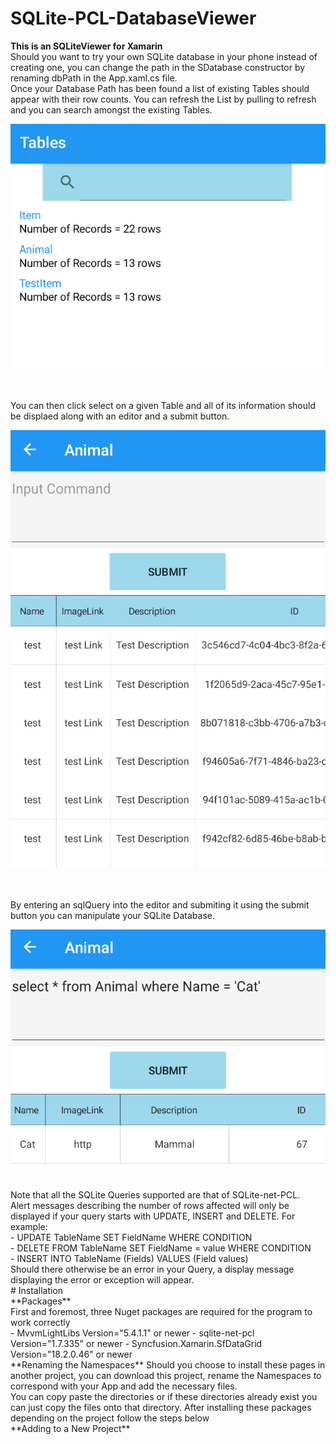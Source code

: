 # SQLite-PCL-DatabaseViewer
**This is an SQLiteViewer for Xamarin** <br />
Should you want to try your own SQLite database in your phone instead of creating one, you can change the path in the SDatabase constructor by renaming dbPath in the App.xaml.cs file.<br />
Once your Database Path has been found a list of existing Tables should appear with their row counts. You can refresh the List by pulling to refresh and you can search amongst the existing Tables. <br />
<p align="center">
<img src="Images/ListOfTables.png">
</p>
<br />
<br />
You can then click select on a given Table and all of its information should be displaed along with an editor and a submit button. <br/>
<p align="center">
<img src="Images/ExampleAnimalTable.png">
</p>
<br />
<br />
By entering an sqlQuery into the editor and submiting it using the submit button you can manipulate your SQLite Database. <br />
<p align="center">
<img src="Images/ExampleCatSearch.png">
</p>
<br />
Note that all the SQLite Queries supported are that of SQLite-net-PCL. <br />
Alert messages describing the number of rows affected will only be displayed if your query starts with UPDATE, INSERT and DELETE. For example:<br />
- UPDATE TableName SET FieldName WHERE CONDITION <br />
- DELETE FROM TableName SET FieldName = value WHERE CONDITION <br />
- INSERT INTO TableName (Fields) VALUES (Field values) <br />
Should there otherwise be an error in your Query, a display message displaying the error or exception will appear. <br />
# Installation <br />
**Packages** <br />
First and foremost, three Nuget packages are required for the program to work correctly <br />
- MvvmLightLibs Version="5.4.1.1" or newer
- sqlite-net-pcl Version="1.7.335" or newer 
- Syncfusion.Xamarin.SfDataGrid Version="18.2.0.46" or newer <br />
**Renaming the Namespaces**
Should you choose to install these pages in another project, you can download this project, rename the Namespaces to correspond with your App and add the necessary files.<br /> 
You can copy paste the directories or if these directories already exist you can just copy the files onto that directory. 
After installing these packages depending on the project follow the steps below <br />
**Adding to a New Project**<br />

